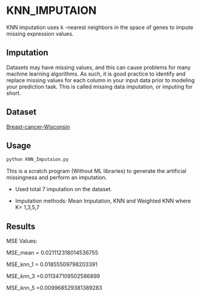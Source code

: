 # KNN_IMPUTAION

KNN imputation uses k -nearest neighbors in the space of genes to impute missing expression values.

## Imputation

Datasets may have missing values, and this can cause problems for many machine learning algorithms.
As such, it is good practice to identify and replace missing values for each column in your input data prior to modeling your prediction task. This is called missing data imputation, or imputing for short.

## Dataset

[Breast-cancer-Wisconsin](http://archive.ics.uci.edu/ml/machine-learning-databases/breast-cancer-wisconsin/)

## Usage

```bash
python KNN_Imputaion.py
```
This is a scratch program (Without ML libraries) to generate the artificial missingness and perform an imputation.

- Used total 7 imputation on the dataset.

- Imputation methods: Mean Imputation, KNN and Weighted KNN where K= 1,3,5,7

## Results

MSE Values:

MSE_mean = 0.021112318014536755

MSE_knn_1 = 0.01855509798203391

MSE_knn_3 =0.011347109502586899

MSE_knn_5 =0.009968529381389283

